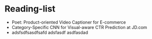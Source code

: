 # Reading-list
* Poet: Product-oriented Video Captioner for E-commerce<br>
* Category-Specific CNN for Visual-aware CTR Prediction at JD.com
* adsfsdfsasdfsafd
adsfasdf
asdfasdad
